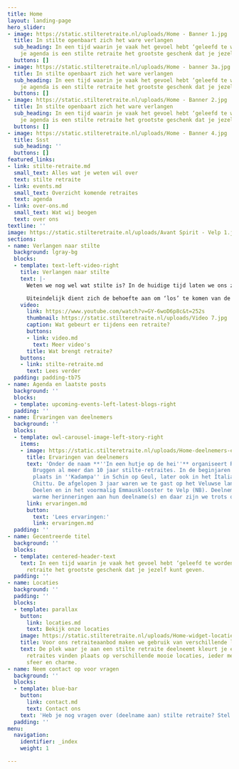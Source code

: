 ```yaml
---
title: Home
layout: landing-page
hero_slider:
- image: https://static.stilteretraite.nl/uploads/Home - Banner 1.jpg
  title: In stilte openbaart zich het ware verlangen
  sub_heading: In een tijd waarin je vaak het gevoel hebt ‘geleefd te worden’ door
    je agenda is een stilte retraite het grootste geschenk dat je jezelf kunt geven.
  buttons: []
- image: https://static.stilteretraite.nl/uploads/Home - banner 3a.jpg
  title: In stilte openbaart zich het ware verlangen
  sub_heading: In een tijd waarin je vaak het gevoel hebt ‘geleefd te worden’ door
    je agenda is een stilte retraite het grootste geschenk dat je jezelf kunt geven.
  buttons: []
- image: https://static.stilteretraite.nl/uploads/Home - Banner 2.jpg
  title: In stilte openbaart zich het ware verlangen
  sub_heading: In een tijd waarin je vaak het gevoel hebt ‘geleefd te worden’ door
    je agenda is een stilte retraite het grootste geschenk dat je jezelf kunt geven.
  buttons: []
- image: https://static.stilteretraite.nl/uploads/Home - Banner 4.jpg
  title: Ssst
  sub_heading: ''
  buttons: []
featured_links:
- link: stilte-retraite.md
  small_text: Alles wat je weten wil over
  text: stilte retraite
- link: events.md
  small_text: Overzicht komende retraites
  text: agenda
- link: over-ons.md
  small_text: Wat wij beogen
  text: over ons
textline: ''
image: https://static.stilteretraite.nl/uploads/Avant Spirit - Velp 1.jpg
sections:
- name: Verlangen naar stilte
  background: lgray-bg
  blocks:
  - template: text-left-video-right
    title: Verlangen naar stilte
    text: |-
      Weten we nog wel wat stilte is? In de huidige tijd laten we ons zo meesleuren door het collectieve ritme, dat we het gevoel hebben ‘geleefd te worden’. Diep van binnen vragen we ons af of wat we doen nog wel klopt met waar we naar verlangen. Maar onze innerlijke fluisterstem wordt stelselmatig overstemd door de aanjager in ons en langzaam ontwikkelt zich een chronische vermoeidheid.

      Uiteindelijk dient zich de behoefte aan om ‘los’ te komen van de dagelijkse sleur: een verlangen naar stilte, ruimte en bezinning. Misschien ben je daarom ook wel op deze website aanbeland?
    video:
      link: https://www.youtube.com/watch?v=GY-6woD6p8c&t=252s
      thumbnail: https://static.stilteretraite.nl/uploads/Video 7.jpg
      caption: Wat gebeurt er tijdens een retraite?
      buttons:
      - link: video.md
        text: Meer video's
      title: Wat brengt retraite?
    buttons:
    - link: stilte-retraite.md
      text: Lees verder
  padding: padding-tb75
- name: Agenda en laatste posts
  background: ''
  blocks:
  - template: upcoming-events-left-latest-blogs-right
  padding: ''
- name: Ervaringen van deelnemers
  background: ''
  blocks:
  - template: owl-carousel-image-left-story-right
    items:
    - image: https://static.stilteretraite.nl/uploads/Home-deelnemers-ervaringen.jpg
      title: Ervaringen van deelnemers
      text: 'Onder de naam **''In een hutje op de hei''** organiseert Robbert van
        Bruggen al meer dan 10 jaar stilte-retraites. In de beginjaren vonden de retraites
        plaats in ''Kadampa'' in Schin op Geul, later ook in het Italiaanse Ca du
        Chittu. De afgelopen 3 jaar waren we te gast op het Veluwse landgoed Hoog
        Deelen en in het voormalig Emmausklooster te Velp (NB). Deelnemers koesteren
        warme herinneringen aan hun deelname(s) en daar zijn we trots op! '
      link: ervaringen.md
      button:
        text: 'Lees ervaringen:'
        link: ervaringen.md
  padding: ''
- name: Gecentreerde titel
  background: ''
  blocks:
  - template: centered-header-text
    text: In een tijd waarin je vaak het gevoel hebt ‘geleefd te worden’ is een stilte
      retraite het grootste geschenk dat je jezelf kunt geven.
  padding: ''
- name: Locaties
  background: ''
  padding: ''
  blocks:
  - template: parallax
    button:
      link: locaties.md
      text: Bekijk onze locaties
    image: https://static.stilteretraite.nl/uploads/Home-widget-locaties.jpg
    title: Voor ons retraiteaanbod maken we gebruik van verschillende locaties
    text: De plek waar je aan een stilte retraite deelneemt kleurt je ervaring. Onze
      retraites vinden plaats op verschillende mooie locaties, ieder met een eigen
      sfeer en charme.
- name: Neem contact op voor vragen
  background: ''
  blocks:
  - template: blue-bar
    button:
      link: contact.md
      text: Contact ons
    text: 'Heb je nog vragen over (deelname aan) stilte retraite? Stel ze gerust!   '
  padding: ''
menu:
  navigation:
    identifier: _index
    weight: 1

---
```


